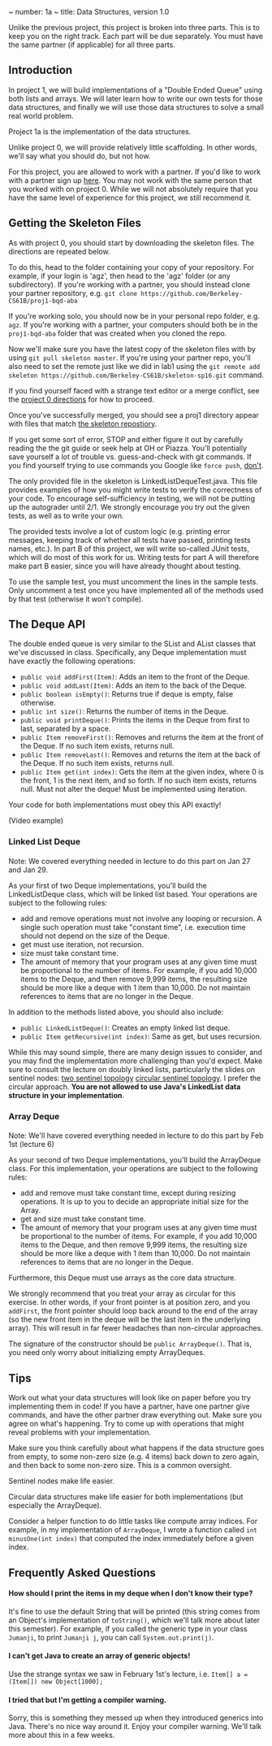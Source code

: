 ~ number: 1a
~ title: Data Structures, version 1.0

Unlike the previous project, this project is broken into three parts. This is to keep you on the right track. Each part will be due separately. You must have the same partner (if applicable) for all three parts.

Introduction
------------

In project 1, we will build implementations of a "Double Ended Queue" using both lists and arrays. We will later learn how to write our own tests for those data structures, and finally we will use those data structures to solve a small real world problem. 

Project 1a is the implementation of the data structures.

Unlike project 0, we will provide relatively little scaffolding. In other words, we'll say what you should do, but not how.

For this project, you are allowed to work with a partner. If you'd like to work with a partner sign up [here](https://docs.google.com/a/berkeley.edu/forms/d/1Pc7tgdak8e9O11zI35cJ97E95PINKiB4tiCe6vgtF0g/viewform). You may not work with the same person that you worked with on project 0. While we will not absolutely require that you have the same level of experience for this project, we still recommend it.

Getting the Skeleton Files
----------------

As with project 0, you should start by downloading the skeleton files. The directions are repeated below.

To do this, head to the folder containing your copy of your repository. For example, if your login is 'agz', then head to the 'agz' folder (or any subdirectory). If you're working with a partner, you should instead clone your partner repository, e.g. `git clone https://github.com/Berkeley-CS61B/proj1-bqd-aba`

If you're working solo, you should now be in your personal repo folder, e.g. `agz`. If you're working with a partner, your computers should both be in the `proj1-bqd-aba` folder that was created when you cloned the repo.

Now we'll make sure you have the latest copy of the skeleton files with by using `git pull skeleton master`. If you're using your partner repo, you'll also need to set the remote just like we did in lab1 using the `git remote add skeleton https://github.com/Berkeley-CS61B/skeleton-sp16.git` command.

If you find yourself faced with a strange text editor or a merge conflict, see the [project 0 directions](http://cs61b.ug/sp16/materials/proj/proj0/proj0.html) for how to proceed.

Once you've successfully merged, you should see a proj1 directory appear with files that match [the skeleton repostiory](https://github.com/Berkeley-CS61B/skeleton-sp16/tree/master/proj1).

If you get some sort of error, STOP and either figure it out by carefully reading the the git guide or seek help at OH or Piazza. You'll potentially save yourself a lot of trouble vs. guess-and-check with git commands. If you find yourself trying to use commands you Google like `force push`, [don't](https://twitter.com/heathercmiller/status/526770571728531456).

The only provided file in the skeleton is LinkedListDequeTest.java. This file provides examples of how you might write tests to verify the correctness of your code. To encourage self-sufficiency in testing, we will not be putting up the autograder until 2/1. We strongly encourage you try out the given tests, as well as to write your own. 

The provided tests involve a lot of custom logic (e.g. printing error messages, keeping track of whether all tests have passed, printing tests names, etc.). In part B of this project, we will write so-called JUnit tests, which will do most of this work for us. Writing tests for part A will therefore make part B easier, since you will have already thought about testing.

To use the sample test, you must uncomment the lines in the sample tests. Only uncomment a test once you have implemented all of the methods used by that test (otherwise it won't compile).

The Deque API
----------------

The double ended queue is very similar to the SList and AList classes that we've discussed in class. Specifically, any Deque implementation must have exactly the following operations:

 * `public void addFirst(Item)`: Adds an item to the front of the Deque.
 * `public void addLast(Item)`: Adds an item to the back of the Deque.
 * `public boolean isEmpty()`: Returns true if deque is empty, false otherwise.
 * `public int size()`: Returns the number of items in the Deque.
 * `public void printDeque()`: Prints the items in the Deque from first to last, separated by a space.  
 * `public Item removeFirst()`: Removes and returns the item at the front of the Deque. If no such item exists, returns null.
 * `public Item removeLast()`: Removes and returns the item at the back of the Deque. If no such item exists, returns null.
 * `public Item get(int index)`: Gets the item at the given index, where 0 is the front, 1 is the next item, and so forth. If no such item exists, returns null. Must not alter the deque! Must be implemented using iteration.


Your code for both implementations must obey this API exactly!

(Video example)

### Linked List Deque
#### 

Note: We covered everything needed in lecture to do this part on Jan 27 and Jan 29.

As your first of two Deque implementations, you'll build the LinkedListDeque class, which will be linked list based. Your operations are subject to the following rules:

 * add and remove operations must not involve any looping or recursion. A single such operation must take "constant time", i.e. execution time should not depend on the size of the Deque.
 * get must use iteration, not recursion.
 * size must take constant time.
 * The amount of memory that your program uses at any given time must be proportional to the number of items. For example, if you add 10,000 items to the Deque, and then remove 9,999 items, the resulting size should be more like a deque with 1 item than 10,000. Do not maintain references to items that are no longer in the Deque.

In addition to the methods listed above, you should also include:

 * `public LinkedListDeque()`: Creates an empty linked list deque.
 * `public Item getRecursive(int index)`: Same as get, but uses recursion.

While this may sound simple, there are many design issues to consider, and you may find the implementation more challenging than you'd expect. Make sure to consult the lecture on doubly linked lists, particularly the slides on sentinel nodes: [two sentinel topology](https://docs.google.com/presentation/d/1CqIFP2SPvgJvKKXCmzpRt6e57FYFsjK_Y7vVq0zRFuQ/edit#slide=id.g829fe3f43_0_291) [circular sentinel topology](https://docs.google.com/presentation/d/1CqIFP2SPvgJvKKXCmzpRt6e57FYFsjK_Y7vVq0zRFuQ/edit#slide=id.g829fe3f43_0_376). I prefer the circular approach. **You are not allowed to use Java's LinkedList data structure in your implementation**. 

### Array Deque
#### 

Note: We'll have covered everything needed in lecture to do this part by Feb 1st (lecture 6)

As your second of two Deque implementations, you'll build the ArrayDeque class. For this implementation, your operations are subject to the following rules:

 * add and remove must take constant time, except during resizing operations. It is up to you to decide an appropriate initial size for the Array.
 * get and size must take constant time.
 * The amount of memory that your program uses at any given time must be proportional to the number of items. For example, if you add 10,000 items to the Deque, and then remove 9,999 items, the resulting size should be more like a deque with 1 item than 10,000. Do not maintain references to items that are no longer in the Deque.

Furthermore, this Deque must use arrays as the core data structure.

We strongly recommend that you treat your array as circular for this exercise. In other words, if your front pointer is at position zero, and you `addFirst`, the front pointer should loop back around to the end of the array (so the new front item in the deque will be the last item in the underlying array). This will result in far fewer headaches than non-circular approaches.

The signature of the constructor should be `public ArrayDeque()`. That is, you need only worry about initializing empty ArrayDeques.

Tips
----------------

Work out what your data structures will look like on paper before you try implementing them in code! If you have a partner, have one partner give commands, and have the other partner draw everything out. Make sure you agree on what's happening. Try to come up with operations that might reveal problems with your implementation.

Make sure you think carefully about what happens if the data structure goes from empty, to some non-zero size (e.g. 4 items) back down to zero again, and then back to some non-zero size. This is a common oversight.

Sentinel nodes make life easier.

Circular data structures make life easier for both implementations (but especially the ArrayDeque).

Consider a helper function to do little tasks like compute array indices. For example, in my implementation of `ArrayDeque`, I wrote a function called `int minusOne(int index)` that computed the index immediately before a given index. 

Frequently Asked Questions
----------------

#### How should I print the items in my deque when I don't know their type?

It's fine to use the default String that will be printed (this string comes from an Object's implementation of `toString()`, which we'll talk more about later this semester).  For example, if you called the generic type in your class `Jumanji`, to print `Jumanji j`, you can call `System.out.print(j)`.

#### I can't get Java to create an array of generic objects!

Use the strange syntax we saw in February 1st's lecture, i.e. `Item[] a = (Item[]) new Object[1000];`

#### I tried that but I'm getting a compiler warning.

Sorry, this is something they messed up when they introduced generics into Java. There's no nice way around it. Enjoy your compiler warning. We'll talk more about this in a few weeks.
